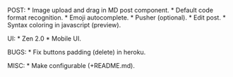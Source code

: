 POST:
    * Image upload and drag in MD post component.
    * Default code format recognition.
    * Emoji autocomplete.
    * Pusher (optional).
    * Edit post.
    * Syntax coloring in javascript (preview).

UI:
    * Zen 2.0
    * Mobile UI.

BUGS:
    * Fix buttons padding (delete) in heroku.

MISC:
    * Make configurable (+README.md).

